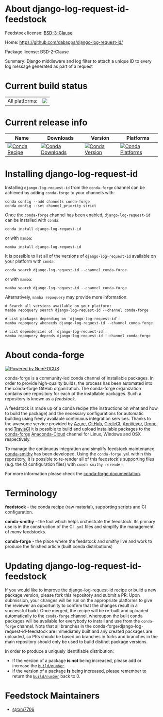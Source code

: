 About django-log-request-id-feedstock
=====================================

Feedstock license: [BSD-3-Clause](https://github.com/conda-forge/django-log-request-id-feedstock/blob/main/LICENSE.txt)

Home: https://github.com/dabapps/django-log-request-id/

Package license: BSD-2-Clause

Summary: Django middleware and log filter to attach a unique ID to every log message generated as part of a request

Current build status
====================


<table><tr><td>All platforms:</td>
    <td>
      <a href="https://dev.azure.com/conda-forge/feedstock-builds/_build/latest?definitionId=20475&branchName=main">
        <img src="https://dev.azure.com/conda-forge/feedstock-builds/_apis/build/status/django-log-request-id-feedstock?branchName=main">
      </a>
    </td>
  </tr>
</table>

Current release info
====================

| Name | Downloads | Version | Platforms |
| --- | --- | --- | --- |
| [![Conda Recipe](https://img.shields.io/badge/recipe-django--log--request--id-green.svg)](https://anaconda.org/conda-forge/django-log-request-id) | [![Conda Downloads](https://img.shields.io/conda/dn/conda-forge/django-log-request-id.svg)](https://anaconda.org/conda-forge/django-log-request-id) | [![Conda Version](https://img.shields.io/conda/vn/conda-forge/django-log-request-id.svg)](https://anaconda.org/conda-forge/django-log-request-id) | [![Conda Platforms](https://img.shields.io/conda/pn/conda-forge/django-log-request-id.svg)](https://anaconda.org/conda-forge/django-log-request-id) |

Installing django-log-request-id
================================

Installing `django-log-request-id` from the `conda-forge` channel can be achieved by adding `conda-forge` to your channels with:

```
conda config --add channels conda-forge
conda config --set channel_priority strict
```

Once the `conda-forge` channel has been enabled, `django-log-request-id` can be installed with `conda`:

```
conda install django-log-request-id
```

or with `mamba`:

```
mamba install django-log-request-id
```

It is possible to list all of the versions of `django-log-request-id` available on your platform with `conda`:

```
conda search django-log-request-id --channel conda-forge
```

or with `mamba`:

```
mamba search django-log-request-id --channel conda-forge
```

Alternatively, `mamba repoquery` may provide more information:

```
# Search all versions available on your platform:
mamba repoquery search django-log-request-id --channel conda-forge

# List packages depending on `django-log-request-id`:
mamba repoquery whoneeds django-log-request-id --channel conda-forge

# List dependencies of `django-log-request-id`:
mamba repoquery depends django-log-request-id --channel conda-forge
```


About conda-forge
=================

[![Powered by
NumFOCUS](https://img.shields.io/badge/powered%20by-NumFOCUS-orange.svg?style=flat&colorA=E1523D&colorB=007D8A)](https://numfocus.org)

conda-forge is a community-led conda channel of installable packages.
In order to provide high-quality builds, the process has been automated into the
conda-forge GitHub organization. The conda-forge organization contains one repository
for each of the installable packages. Such a repository is known as a *feedstock*.

A feedstock is made up of a conda recipe (the instructions on what and how to build
the package) and the necessary configurations for automatic building using freely
available continuous integration services. Thanks to the awesome service provided by
[Azure](https://azure.microsoft.com/en-us/services/devops/), [GitHub](https://github.com/),
[CircleCI](https://circleci.com/), [AppVeyor](https://www.appveyor.com/),
[Drone](https://cloud.drone.io/welcome), and [TravisCI](https://travis-ci.com/)
it is possible to build and upload installable packages to the
[conda-forge](https://anaconda.org/conda-forge) [Anaconda-Cloud](https://anaconda.org/)
channel for Linux, Windows and OSX respectively.

To manage the continuous integration and simplify feedstock maintenance
[conda-smithy](https://github.com/conda-forge/conda-smithy) has been developed.
Using the ``conda-forge.yml`` within this repository, it is possible to re-render all of
this feedstock's supporting files (e.g. the CI configuration files) with ``conda smithy rerender``.

For more information please check the [conda-forge documentation](https://conda-forge.org/docs/).

Terminology
===========

**feedstock** - the conda recipe (raw material), supporting scripts and CI configuration.

**conda-smithy** - the tool which helps orchestrate the feedstock.
                   Its primary use is in the construction of the CI ``.yml`` files
                   and simplify the management of *many* feedstocks.

**conda-forge** - the place where the feedstock and smithy live and work to
                  produce the finished article (built conda distributions)


Updating django-log-request-id-feedstock
========================================

If you would like to improve the django-log-request-id recipe or build a new
package version, please fork this repository and submit a PR. Upon submission,
your changes will be run on the appropriate platforms to give the reviewer an
opportunity to confirm that the changes result in a successful build. Once
merged, the recipe will be re-built and uploaded automatically to the
`conda-forge` channel, whereupon the built conda packages will be available for
everybody to install and use from the `conda-forge` channel.
Note that all branches in the conda-forge/django-log-request-id-feedstock are
immediately built and any created packages are uploaded, so PRs should be based
on branches in forks and branches in the main repository should only be used to
build distinct package versions.

In order to produce a uniquely identifiable distribution:
 * If the version of a package **is not** being increased, please add or increase
   the [``build/number``](https://docs.conda.io/projects/conda-build/en/latest/resources/define-metadata.html#build-number-and-string).
 * If the version of a package **is** being increased, please remember to return
   the [``build/number``](https://docs.conda.io/projects/conda-build/en/latest/resources/define-metadata.html#build-number-and-string)
   back to 0.

Feedstock Maintainers
=====================

* [@rxm7706](https://github.com/rxm7706/)

